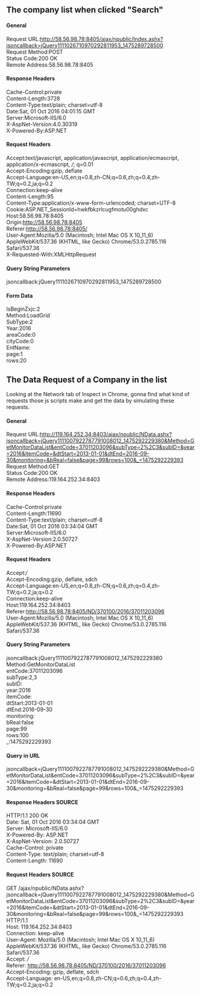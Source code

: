 ## The company list when clicked "Search"
#### General
Request URL:http://58.56.98.78:8405/ajax/npublic/Index.ashx?jsoncallback=jQuery1111026710970292811953_1475289728500  
Request Method:POST  
Status Code:200 OK  
Remote Address:58.56.98.78:8405  
#### Response Headers
Cache-Control:private  
Content-Length:3728  
Content-Type:text/plain; charset=utf-8  
Date:Sat, 01 Oct 2016 04:01:15 GMT  
Server:Microsoft-IIS/6.0  
X-AspNet-Version:4.0.30319  
X-Powered-By:ASP.NET  
#### Request Headers  
Accept:text/javascript, application/javascript, application/ecmascript, application/x-ecmascript, */*; q=0.01  
Accept-Encoding:gzip, deflate  
Accept-Language:en-US,en;q=0.8,zh-CN;q=0.6,zh;q=0.4,zh-TW;q=0.2,ja;q=0.2  
Connection:keep-alive  
Content-Length:95  
Content-Type:application/x-www-form-urlencoded; charset=UTF-8  
Cookie:ASP.NET_SessionId=hwkfbkzrlcugfmotu00ghdxc  
Host:58.56.98.78:8405  
Origin:http://58.56.98.78:8405  
Referer:http://58.56.98.78:8405/  
User-Agent:Mozilla/5.0 (Macintosh; Intel Mac OS X 10_11_6) AppleWebKit/537.36 (KHTML, like Gecko) Chrome/53.0.2785.116 Safari/537.36  
X-Requested-With:XMLHttpRequest  
#### Query String Parameters  
jsoncallback:jQuery1111026710970292811953_1475289728500  
#### Form Data
IsBeginZxjc:2  
Method:LoadGrid  
SubType:2  
Year:2016  
areaCode:0  
cityCode:0  
EntName:  
page:1  
rows:20  

## The Data Request of a Company in the list
Looking at the Network tab of Inspect in Chrome, gonna find what kind of requests those js scripts make and get the data by simulating these requests.  

#### General
Request URL:http://119.164.252.34:8403/ajax/npublic/NData.ashx?jsoncallback=jQuery1111007922787791008012_1475292229380&Method=GetMonitorDataList&entCode=37011203096&subType=2%2C3&subID=&year=2016&itemCode=&dtStart=2013-01-01&dtEnd=2016-09-30&monitoring=&bReal=false&page=99&rows=100&_=1475292229393  
Request Method:GET  
Status Code:200 OK  
Remote Address:119.164.252.34:8403
#### Response Headers  
Cache-Control:private  
Content-Length:11690  
Content-Type:text/plain; charset=utf-8  
Date:Sat, 01 Oct 2016 03:34:04 GMT  
Server:Microsoft-IIS/6.0  
X-AspNet-Version:2.0.50727  
X-Powered-By:ASP.NET
#### Request Headers  
Accept:*/*  
Accept-Encoding:gzip, deflate, sdch  
Accept-Language:en-US,en;q=0.8,zh-CN;q=0.6,zh;q=0.4,zh-TW;q=0.2,ja;q=0.2  
Connection:keep-alive  
Host:119.164.252.34:8403  
Referer:http://58.56.98.78:8405/ND/370100/2016/37011203096  
User-Agent:Mozilla/5.0 (Macintosh; Intel Mac OS X 10_11_6) AppleWebKit/537.36 (KHTML, like Gecko) Chrome/53.0.2785.116 Safari/537.36
#### Query String Parameters  
jsoncallback:jQuery1111007922787791008012_1475292229380  
Method:GetMonitorDataList  
entCode:37011203096  
subType:2,3  
subID:  
year:2016  
itemCode:  
dtStart:2013-01-01  
dtEnd:2016-09-30  
monitoring:  
bReal:false  
page:99  
rows:100  
_:1475292229393
#### Query in URL
jsoncallback=jQuery1111007922787791008012_1475292229380&Method=GetMonitorDataList&entCode=37011203096&subType=2%2C3&subID=&year=2016&itemCode=&dtStart=2013-01-01&dtEnd=2016-09-30&monitoring=&bReal=false&page=99&rows=100&_=1475292229393

#### Response Headers SOURCE
HTTP/1.1 200 OK  
Date: Sat, 01 Oct 2016 03:34:04 GMT  
Server: Microsoft-IIS/6.0  
X-Powered-By: ASP.NET  
X-AspNet-Version: 2.0.50727  
Cache-Control: private  
Content-Type: text/plain; charset=utf-8  
Content-Length: 11690  

#### Request Headers SOURCE
GET /ajax/npublic/NData.ashx?jsoncallback=jQuery1111007922787791008012_1475292229380&Method=GetMonitorDataList&entCode=37011203096&subType=2%2C3&subID=&year=2016&itemCode=&dtStart=2013-01-01&dtEnd=2016-09-30&monitoring=&bReal=false&page=99&rows=100&_=1475292229393 HTTP/1.1  
Host: 119.164.252.34:8403  
Connection: keep-alive  
User-Agent: Mozilla/5.0 (Macintosh; Intel Mac OS X 10_11_6) AppleWebKit/537.36 (KHTML, like Gecko) Chrome/53.0.2785.116 Safari/537.36  
Accept: */*  
Referer: http://58.56.98.78:8405/ND/370100/2016/37011203096  
Accept-Encoding: gzip, deflate, sdch  
Accept-Language: en-US,en;q=0.8,zh-CN;q=0.6,zh;q=0.4,zh-TW;q=0.2,ja;q=0.2  
